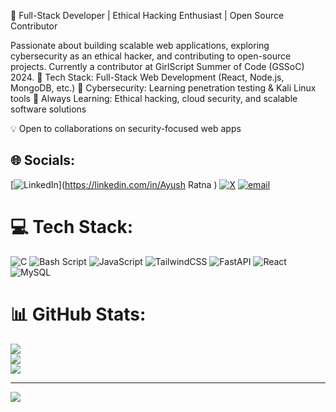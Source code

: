 🚀 Full-Stack Developer | Ethical Hacking Enthusiast | Open Source Contributor

Passionate about building scalable web applications, exploring cybersecurity as an ethical hacker, and contributing to open-source projects. Currently a contributor at GirlScript Summer of Code (GSSoC) 2024.
🔹 Tech Stack: Full-Stack Web Development (React, Node.js, MongoDB, etc.)
🔹 Cybersecurity: Learning penetration testing & Kali Linux tools
🔹 Always Learning: Ethical hacking, cloud security, and scalable software solutions

💡 Open to collaborations on security-focused web apps 

## 🌐 Socials:
[![LinkedIn](https://img.shields.io/badge/LinkedIn-%230077B5.svg?logo=linkedin&logoColor=white)](https://linkedin.com/in/Ayush Ratna ) [![X](https://img.shields.io/badge/X-black.svg?logo=X&logoColor=white)](https://x.com/@Ayush07992829) [![email](https://img.shields.io/badge/Email-D14836?logo=gmail&logoColor=white)](mailto:ayushratna2012@gmail.com) 

# 💻 Tech Stack:
![C](https://img.shields.io/badge/c-%2300599C.svg?style=for-the-badge&logo=c&logoColor=white) ![Bash Script](https://img.shields.io/badge/bash_script-%23121011.svg?style=for-the-badge&logo=gnu-bash&logoColor=white) ![JavaScript](https://img.shields.io/badge/javascript-%23323330.svg?style=for-the-badge&logo=javascript&logoColor=%23F7DF1E) ![TailwindCSS](https://img.shields.io/badge/tailwindcss-%2338B2AC.svg?style=for-the-badge&logo=tailwind-css&logoColor=white) ![FastAPI](https://img.shields.io/badge/FastAPI-005571?style=for-the-badge&logo=fastapi) ![React](https://img.shields.io/badge/react-%2320232a.svg?style=for-the-badge&logo=react&logoColor=%2361DAFB) ![MySQL](https://img.shields.io/badge/mysql-4479A1.svg?style=for-the-badge&logo=mysql&logoColor=white)
# 📊 GitHub Stats:
![](https://github-readme-stats.vercel.app/api?username=Ayush-delta&theme=radical&hide_border=false&include_all_commits=false&count_private=false)<br/>
![](https://nirzak-streak-stats.vercel.app/?user=Ayush-delta&theme=radical&hide_border=false)<br/>
![](https://github-readme-stats.vercel.app/api/top-langs/?username=Ayush-delta&theme=radical&hide_border=false&include_all_commits=false&count_private=false&layout=compact)

---
[![](https://visitcount.itsvg.in/api?id=Ayush-delta&icon=0&color=0)](https://visitcount.itsvg.in)

<!-- Proudly created with GPRM ( https://gprm.itsvg.in ) -->
